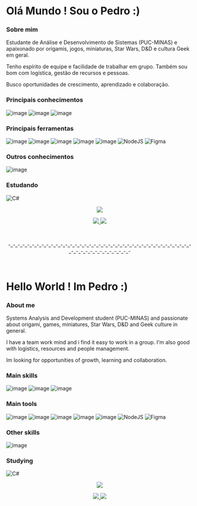 <h1>Olá Mundo ! Sou o Pedro :)</h1>

<h3>Sobre mim</h3>

Estudante de Análise e Desenvolvimento de Sistemas (PUC-MINAS) e apaixonado por origamis, jogos, miniaturas, Star Wars, D&D e cultura Geek em geral.

Tenho espírito de equipe e facilidade de trabalhar em grupo. Também sou bom com logística, gestão de recursos e pessoas.

Busco oportunidades de crescimento, aprendizado e colaboração.
 
<h3>Principais conhecimentos</h3>
 
![image](https://user-images.githubusercontent.com/91227083/150040893-e82d0801-5eab-4b1b-967c-16adb2f8430a.png)
![image](https://user-images.githubusercontent.com/91227083/150040908-754941fb-3436-4a7d-b6e8-64fedf6e1b32.png)
![image](https://user-images.githubusercontent.com/91227083/150040918-3669444c-dead-45f8-bc37-a2641df607d7.png)

<h3>Principais ferramentas</h3>
 
![image](https://user-images.githubusercontent.com/91227083/150041117-9b8d1972-1f8e-4553-a9cc-84cfc2d4e6d7.png)
![image](https://user-images.githubusercontent.com/91227083/150041122-362f3e6c-5479-495a-ac4a-efdbfff04d83.png)
![image](https://user-images.githubusercontent.com/91227083/150041137-5236f0bf-76ac-4170-9592-9ddaf86b7af3.png)
![image](https://user-images.githubusercontent.com/91227083/150041141-f0a86ff3-a30f-4fcc-9f88-2a32e13afa9c.png)
![image](https://user-images.githubusercontent.com/91227083/150041149-f983aa71-a934-47f9-b8e1-5c832f4d330c.png)
![NodeJS](https://user-images.githubusercontent.com/91227083/150893761-1060fb8a-66cd-4096-ae11-1cb540abf4cf.png)
![Figma](https://user-images.githubusercontent.com/91227083/151988465-aead78a6-55c0-4497-ae54-b15634a67ef1.png)



<h3>Outros conhecimentos</h3>

![image](https://user-images.githubusercontent.com/91227083/150041339-6831fdaf-7a88-4a15-bd29-6e447890a25e.png)

<h3>Estudando</h3>
  
![C#](https://user-images.githubusercontent.com/91227083/150047404-ad9aa44d-623d-49bc-83df-4fb684ceb64d.png)


<p align="center">
<img src="https://user-images.githubusercontent.com/91227083/149841002-a338436e-607c-4676-8840-53b0697cb69f.gif">
</p>

<p align="center">
<a href="https://www.linkedin.com/in/pedro-luiz-braga-andrade-leite-577172138/"><img src="https://user-images.githubusercontent.com/91227083/150044718-c1b6656a-78e2-44d3-879a-f7e515493a9f.png"> <a href="https://www.instagram.com/pedrobraga_87/"><img src="https://user-images.githubusercontent.com/91227083/150044700-e612d5f0-0869-42cf-a44a-233cdd5b108f.png"></a>
</p>
<br>
<p align=center>-_-_-_-_-_-_-_-_-_-_-_-_-_-_-_-_-_-_-_-_-_-_-_-_-_-_-_-_-_-_-_-_-_-_-_-_-_-_-_-_-_-_-_-_-_-_-_-_-_-_-_-</p>
 <br>
 <h1>Hello World ! Im Pedro :)</h1>

<h3>About me</h3>

Systems Analysis and Development student (PUC-MINAS) and passionate about origami, games, miniatures, Star Wars, D&D and Geek culture in general.

I have a team work mind and i find it easy to work in a group. I'm also good with logistics, resources and people management.

Im looking for opportunities of growth, learning and collaboration.
 
<h3>Main skills</h3>
 
![image](https://user-images.githubusercontent.com/91227083/150040893-e82d0801-5eab-4b1b-967c-16adb2f8430a.png)
![image](https://user-images.githubusercontent.com/91227083/150040908-754941fb-3436-4a7d-b6e8-64fedf6e1b32.png)
![image](https://user-images.githubusercontent.com/91227083/150040918-3669444c-dead-45f8-bc37-a2641df607d7.png)

<h3>Main tools</h3>
 
![image](https://user-images.githubusercontent.com/91227083/150041117-9b8d1972-1f8e-4553-a9cc-84cfc2d4e6d7.png)
![image](https://user-images.githubusercontent.com/91227083/150041122-362f3e6c-5479-495a-ac4a-efdbfff04d83.png)
![image](https://user-images.githubusercontent.com/91227083/150041137-5236f0bf-76ac-4170-9592-9ddaf86b7af3.png)
![image](https://user-images.githubusercontent.com/91227083/150041141-f0a86ff3-a30f-4fcc-9f88-2a32e13afa9c.png)
![image](https://user-images.githubusercontent.com/91227083/150041149-f983aa71-a934-47f9-b8e1-5c832f4d330c.png)
![NodeJS](https://user-images.githubusercontent.com/91227083/150893761-1060fb8a-66cd-4096-ae11-1cb540abf4cf.png)
![Figma](https://user-images.githubusercontent.com/91227083/151988498-748c9989-dd6f-4dfa-8972-35f2265dfba9.png)



<h3>Other skills</h3>

![image](https://user-images.githubusercontent.com/91227083/150041339-6831fdaf-7a88-4a15-bd29-6e447890a25e.png)

<h3>Studying</h3>
  
![C#](https://user-images.githubusercontent.com/91227083/150047404-ad9aa44d-623d-49bc-83df-4fb684ceb64d.png)


<p align="center">
<img src="https://user-images.githubusercontent.com/91227083/149841002-a338436e-607c-4676-8840-53b0697cb69f.gif">
</p>

<p align="center">
<a href="https://www.linkedin.com/in/pedro-luiz-braga-andrade-leite-577172138/"><img src="https://user-images.githubusercontent.com/91227083/150044718-c1b6656a-78e2-44d3-879a-f7e515493a9f.png"> <a href="https://www.instagram.com/pedrobraga_87/"><img src="https://user-images.githubusercontent.com/91227083/150044700-e612d5f0-0869-42cf-a44a-233cdd5b108f.png">
</p>
